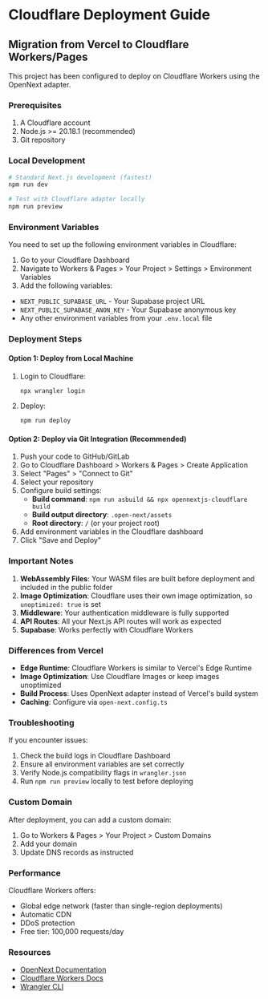 # Cloudflare Deployment Guide

## Migration from Vercel to Cloudflare Workers/Pages

This project has been configured to deploy on Cloudflare Workers using the OpenNext adapter.

### Prerequisites

1. A Cloudflare account
2. Node.js >= 20.18.1 (recommended)
3. Git repository

### Local Development

```bash
# Standard Next.js development (fastest)
npm run dev

# Test with Cloudflare adapter locally
npm run preview
```

### Environment Variables

You need to set up the following environment variables in Cloudflare:

1. Go to your Cloudflare Dashboard
2. Navigate to Workers & Pages > Your Project > Settings > Environment Variables
3. Add the following variables:

- `NEXT_PUBLIC_SUPABASE_URL` - Your Supabase project URL
- `NEXT_PUBLIC_SUPABASE_ANON_KEY` - Your Supabase anonymous key
- Any other environment variables from your `.env.local` file

### Deployment Steps

#### Option 1: Deploy from Local Machine

1. Login to Cloudflare:
   ```bash
   npx wrangler login
   ```

2. Deploy:
   ```bash
   npm run deploy
   ```

#### Option 2: Deploy via Git Integration (Recommended)

1. Push your code to GitHub/GitLab
2. Go to Cloudflare Dashboard > Workers & Pages > Create Application
3. Select "Pages" > "Connect to Git"
4. Select your repository
5. Configure build settings:
   - **Build command**: `npm run asbuild && npx opennextjs-cloudflare build`
   - **Build output directory**: `.open-next/assets`
   - **Root directory**: `/` (or your project root)
6. Add environment variables in the Cloudflare dashboard
7. Click "Save and Deploy"

### Important Notes

1. **WebAssembly Files**: Your WASM files are built before deployment and included in the public folder
2. **Image Optimization**: Cloudflare uses their own image optimization, so `unoptimized: true` is set
3. **Middleware**: Your authentication middleware is fully supported
4. **API Routes**: All your Next.js API routes will work as expected
5. **Supabase**: Works perfectly with Cloudflare Workers

### Differences from Vercel

- **Edge Runtime**: Cloudflare Workers is similar to Vercel's Edge Runtime
- **Image Optimization**: Use Cloudflare Images or keep images unoptimized
- **Build Process**: Uses OpenNext adapter instead of Vercel's build system
- **Caching**: Configure via `open-next.config.ts`

### Troubleshooting

If you encounter issues:

1. Check the build logs in Cloudflare Dashboard
2. Ensure all environment variables are set correctly
3. Verify Node.js compatibility flags in `wrangler.json`
4. Run `npm run preview` locally to test before deploying

### Custom Domain

After deployment, you can add a custom domain:

1. Go to Workers & Pages > Your Project > Custom Domains
2. Add your domain
3. Update DNS records as instructed

### Performance

Cloudflare Workers offers:
- Global edge network (faster than single-region deployments)
- Automatic CDN
- DDoS protection
- Free tier: 100,000 requests/day

### Resources

- [OpenNext Documentation](https://opennext.js.org/cloudflare)
- [Cloudflare Workers Docs](https://developers.cloudflare.com/workers/)
- [Wrangler CLI](https://developers.cloudflare.com/workers/wrangler/)
